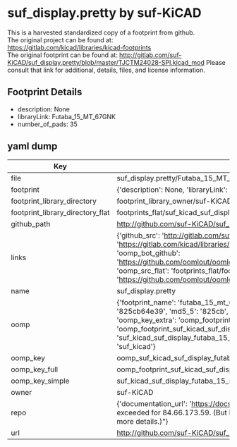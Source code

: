 # suf_display.pretty by suf-KiCAD  
This is a harvested standardized copy of a footprint from github.  
The original project can be found at:  
https://gitlab.com/kicad/libraries/kicad-footprints  
The original footprint can be found at:
http://gitlab.com/suf-KiCAD/suf_display.pretty/blob/master/TJCTM24028-SPI.kicad_mod
Please consult that link for additional, details, files, and license information.  
## Footprint Details
* description: None  
* libraryLink: Futaba_15_MT_67GNK  
* number_of_pads: 35  
## yaml dump  
| Key | Value |  
| --- | --- |  
| file | suf_display.pretty/Futaba_15_MT_67GNK.kicad_mod |  
| footprint | {'description': None, 'libraryLink': 'Futaba_15_MT_67GNK', 'number_of_pads': 35} |  
| footprint_library_directory | footprint_library_owner/suf-KiCAD_suf_display.pretty |  
| footprint_library_directory_flat | footprints_flat/suf_kicad_suf_display_futaba_15_mt_67gnk/working |  
| github_path | http://github.com/suf-KiCAD/suf_display.pretty/blob/master/Futaba_15_MT_67GNK.kicad_mod |  
| links | {'github_src': 'http://gitlab.com/suf-KiCAD/suf_display.pretty/blob/master/TJCTM24028-SPI.kicad_mod', 'github_src_repo': 'https://gitlab.com/kicad/libraries/kicad-footprints', 'oomp_bot': 'footprints/suf_kicad_suf_display_futaba_15_mt_67gnk/working', 'oomp_bot_github': 'https://github.com/oomlout/oomlout_oomp_footprint_bot/tree/main/footprints/suf_kicad_suf_display_futaba_15_mt_67gnk/working', 'oomp_src_flat': 'footprints_flat/footprints_flat/suf_kicad_suf_display_futaba_15_mt_67gnk/working', 'oomp_src_flat_github': 'https://github.com/oomlout/oomlout_oomp_footprint_src/tree/main/footprints_flat/suf_kicad_suf_display_futaba_15_mt_67gnk/working'} |  
| name | suf_display.pretty |  
| oomp | {'footprint_name': 'futaba_15_mt_67gnk', 'library_name': 'suf_display', 'md5': '825cb64e391dcc31125703edc6e3cf5a', 'md5_10': '825cb64e39', 'md5_5': '825cb', 'md5_6': '825cb6', 'oomp_key': 'oomp_suf_kicad_suf_display_futaba_15_mt_67gnk', 'oomp_key_extra': 'oomp_footprint_suf_kicad_suf_display_futaba_15_mt_67gnk', 'oomp_key_full': 'oomp_footprint_suf_kicad_suf_display_futaba_15_mt_67gnk_825cb6', 'oomp_key_simple': 'suf_kicad_suf_display_futaba_15_mt_67gnk', 'original_filename': 'suf_display.pretty/Futaba_15_MT_67GNK.kicad_mod', 'owner_name': 'suf_kicad'} |  
| oomp_key | oomp_suf_kicad_suf_display_futaba_15_mt_67gnk |  
| oomp_key_full | oomp_footprint_suf_kicad_suf_display_futaba_15_mt_67gnk |  
| oomp_key_simple | suf_kicad_suf_display_futaba_15_mt_67gnk |  
| owner | suf-KiCAD |  
| repo | {'documentation_url': 'https://docs.github.com/rest/overview/resources-in-the-rest-api#rate-limiting', 'message': "API rate limit exceeded for 84.66.173.59. (But here's the good news: Authenticated requests get a higher rate limit. Check out the documentation for more details.)"} |  
| url | http://github.com/suf-KiCAD/suf_display.pretty |  

